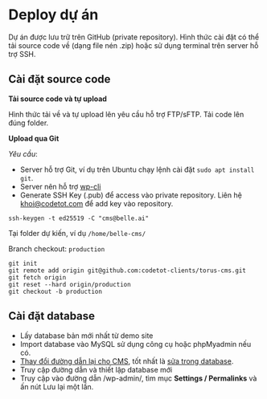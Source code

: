 # Deploy dự án

Dự án được lưu trữ trên GitHub (private repository). Hình thức cài đặt có thể tải source code về (dạng file nén .zip) hoặc sử dụng terminal trên server hỗ trợ SSH.

## Cài đặt source code

**Tải source code và tự upload**

Hình thức tải về và tự upload lên yêu cầu hỗ trợ FTP/sFTP. Tải code lên đúng folder.

**Upload qua Git**

*Yêu cầu*:

- Server hỗ trợ Git, ví dụ trên Ubuntu chạy lệnh cài đặt `sudo apt install git`.
- Server nên hỗ trợ [wp-cli](https://wp-cli.org/#installing)
- Generate SSH Key (.pub) để access vào private repository. Liên hệ khoi@codetot.com để add key vào repository.

```
ssh-keygen -t ed25519 -C "cms@belle.ai"
```

Tại folder dự kiến, ví dụ `/home/belle-cms/`

Branch checkout: `production`

```
git init
git remote add origin git@github.com:codetot-clients/torus-cms.git
git fetch origin
git reset --hard origin/production
git checkout -b production
```

## Cài đặt database

- Lấy database bản mới nhất từ demo site
- Import database vào MySQL sử dụng công cụ hoặc phpMyadmin nếu có.
- [Thay đổi đường dẫn lại cho CMS](https://wordpress.org/support/article/changing-the-site-url/), tốt nhất là [sửa trong database](https://wordpress.org/support/article/changing-the-site-url/#changing-the-url-directly-in-the-database).
- Truy cập đường dẫn và thiết lập database mới
- Truy cập vào đường dẫn /wp-admin/, tìm mục **Settings / Permalinks** và ấn nút Lưu lại một lần.
